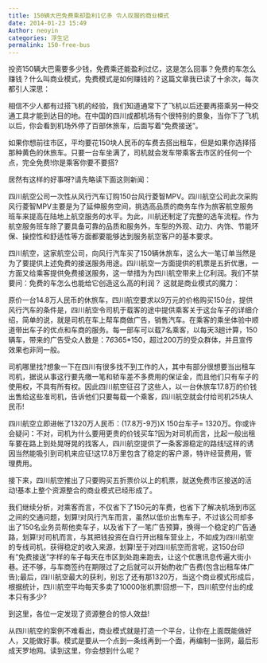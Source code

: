 ```yaml
---
title: 150辆大巴免费乘却盈利1亿多 令人叹服的商业模式
date: 2014-01-23 15:49
Author: neoyin
categories: 浮生记
permalink: 150-free-bus
---
```


投资150辆大巴需要多少钱，免费乘还能盈利过亿，这是怎么回事？免费的车怎么赚钱？什么叫商业模式，免费模式是如何赚钱的？这篇文章我已读了十余次，每次都引人深思：

相信不少人都有过搭飞机的经验，我们知道通常下了飞机以后还要再搭乘另一种交通工具才能到达目的地。在中国的四川成都机场有个很特别的景象，当你下了飞机以后，你会看到机场外停了百部休旅车，后面写着“免费接送”。

如果你想前往市区，平均要花150块人民币的车费去搭出租车，但是如果你选择搭那种黄色的休旅车。只要一台车坐满了，司机就会发车带乘客去市区的任何一个点，完全免费!你是乘客你要不要搭?

<!--more-->

居然有这样的好事呀?请先略读下面这则新闻：

四川航空公司一次性从风行汽车订购150台风行菱智MPV。四川航空公司此次采购风行菱智MPV主要是为了延伸服务空间，挑选高品质的商务车作为旅客航空服务班车来提高在陆地上航空服务的水平。为此，川航还制定了完整的选车流程。作为航空服务班车除了要具备可靠的品质和服务外，车型的外观、动力、内饰、节能环保、操控性和舒适性等方面都要能够达到服务航空客户的基本要求。

四川航空，这家航空公司，向风行汽车买了150辆休旅车，这么大一笔订单当然是为了要提供上述免费的接送服务用途。四川航空一方面提供的机票是五折优惠，一方面又给乘客提供免费接送服务，这一举措为为四川航空带来上亿利润。我们不禁要问：免费的车怎么也能给它创造这么高的利润？
这就是商业模式的魔力：

原价一台14.8万人民币的休旅车，四川航空要求以9万元的价格购买150台，提供风行汽车的条件是，四川航空令司机于载客的途中提供乘客关于这台车子的详细介绍，简单的说，就是司机在车上帮车商做广告，销售汽车。在乘客的乘坐体验中顺道带出车子的优点和车商的服务。每一部车可以载7名乘客，以每天3趟计算，150辆车，带来的广告受众人数是：7*6*365\*150，超过200万的受众群体，并且宣传效果也非同一般。

司机哪里找?想象一下在四川有很多找不到工作的人，其中有部分很想要当出租车司机，据说从事这行要先缴一笔和轿车差不多费用的保证金，而且他们只有车子的使用权，不具有所有权。因此四川航空征召了这些人，以一台休旅车17.8万的价钱出售给这些准司机，告诉他们只要每载一个乘客，四川航空就会付给司机25块人民币!

四川航空立即进帐了1320万人民币：(17.8万-9万)X 150台车子=
1320万。你或许会疑问：不对，司机为什么要用更贵的价钱买车?因为对司机而言，比起一般出租车要在路上到处晃呀晃的找客人，四川航空提供了一条客源稳定的路线!这样的诱因当然能吸引到司机来应征!这17.8万里包含了稳定的客户源，特许经营费用，管理费用。

接下来，四川航空推出了只要购买五折票价以上的机票，就送免费市区接送的活动!基本上整个资源整合的商业模式已经形成了。

我们继续分析，对乘客而言，不仅省下了150元的车费，也省下了解决机场到市区之间的交通问题，划算!对风行汽车而言，虽然以低价出售车子，不过该公司却多出了150名业务员帮他卖车子，以及省下了一笔广告预算，换得一个稳定的广告通路，划算!对司机而言，与其把钱投资在自行开出租车营业上，不如成为四川航空的专线司机，获得稳定的收入来源，划算!至于对四川航空而言呢，这150台印有”免费接送”字样的车子每天在市区到处跑来跑去，让这个优惠讯息传遍大街小巷。还不够，与车商签约在期限过了之后就可以开始酌收广告费(包含出租车体广告);最后，四川航空最大的获利，别忘了还有那1320万，当这个商业模式形成后，根据统计，四川航空平均每天多卖了10000张机票!回想一下，四川航空付出的成本只有多少?

到这里，各位一定发现了资源整合的惊人效益!

从四川航空的案例不难看出，商业模式就是打造一个平台，让你在上面既能做好人，又能做好事。模式是要从一个点到一条线再到一个面，再编制一张网，最后形成天罗地网。读到这里，你会想到什么呢？
